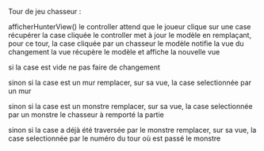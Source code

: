 Tour de jeu chasseur :

afficherHunterView()
le controller attend que le joueur clique sur une case
récupérer la case cliquée
le controller met à jour le modèle en remplaçant, pour ce tour, la case cliquée par un chasseur
le modèle notifie la vue du changement
la vue récupère le modèle et affiche la nouvelle vue

si la case est vide
    ne pas faire de changement

sinon si la case est un mur
    remplacer, sur sa vue, la case selectionnée par un mur

sinon si la case est un monstre
    remplacer, sur sa vue, la case selectionnée par un monstre
    le chasseur à remporté la partie

sinon si la case a déjà été traversée par le monstre
    remplacer, sur sa vue, la case selectionnée par le numéro du tour où est passé le monstre

